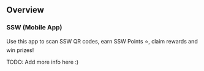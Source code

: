 ## Overview

### SSW (Mobile App)

Use this app to scan SSW QR codes, earn SSW Points ⭐, claim rewards and win prizes!

TODO: Add more info here :)
